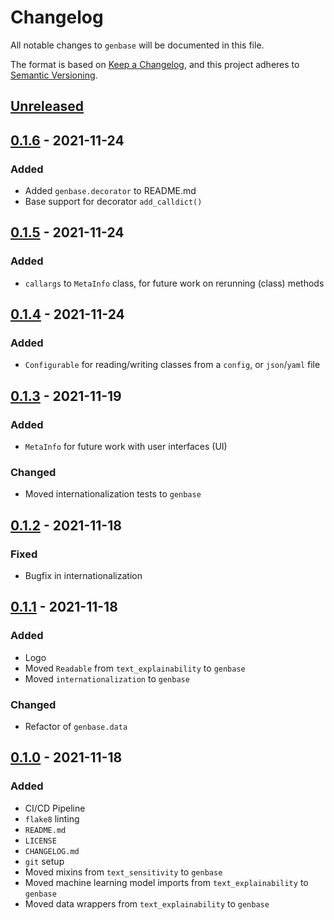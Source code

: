# Changelog
All notable changes to `genbase` will be documented in this file.

The format is based on [Keep a Changelog](https://keepachangelog.com/en/1.0.0/),
and this project adheres to [Semantic Versioning](https://semver.org/spec/v2.0.0.html).

## [Unreleased]

## [0.1.6] - 2021-11-24
### Added
- Added `genbase.decorator` to README.md
- Base support for decorator `add_calldict()`

## [0.1.5] - 2021-11-24
### Added
- `callargs` to `MetaInfo` class, for future work on rerunning (class) methods

## [0.1.4] - 2021-11-24
### Added
- `Configurable` for reading/writing classes from a `config`, or `json`/`yaml` file

## [0.1.3] - 2021-11-19
### Added
- `MetaInfo` for future work with user interfaces (UI)

### Changed
- Moved internationalization tests to `genbase`

## [0.1.2] - 2021-11-18
### Fixed
- Bugfix in internationalization

## [0.1.1] - 2021-11-18
### Added
- Logo
- Moved `Readable` from `text_explainability` to `genbase`
- Moved `internationalization` to `genbase`

### Changed
- Refactor of `genbase.data`

## [0.1.0] - 2021-11-18
### Added
- CI/CD Pipeline
- `flake8` linting
- `README.md`
- `LICENSE`
- `CHANGELOG.md`
- `git` setup
- Moved mixins from `text_sensitivity` to `genbase`
- Moved machine learning model imports from `text_explainability` to `genbase`
- Moved data wrappers from `text_explainability` to `genbase`

[Unreleased]: https://git.science.uu.nl/m.j.robeer/genbase
[0.1.6]: https://pypi.org/project/genbase/0.1.6/
[0.1.5]: https://pypi.org/project/genbase/0.1.5/
[0.1.4]: https://pypi.org/project/genbase/0.1.4/
[0.1.3]: https://pypi.org/project/genbase/0.1.3/
[0.1.2]: https://pypi.org/project/genbase/0.1.2/
[0.1.1]: https://pypi.org/project/genbase/0.1.1/
[0.1.0]: https://pypi.org/project/genbase/0.1.0/
